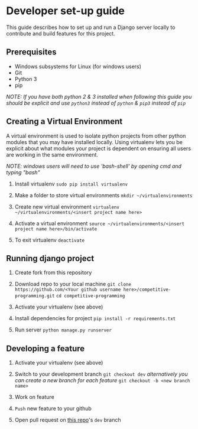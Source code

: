 # Developer set-up guide

This guide describes how to set up and run a Django server locally to contribute and build features for this project.


## Prerequisites
- Windows subsystems for Linux (for windows users)
- Git
- Python 3
- pip

_NOTE: If you have both python 2 & 3 installed when following this guide you should be explicit and use `python3` instead of `python` & `pip3` instead of `pip`_



## Creating a Virtual Environment

   A virtual environment is used to isolate python projects from other python modules that you may have installed locally. 
   Using virtualenv lets you be explicit about what modules your project is dependent on ensuring all users are working in the same environment.

_NOTE: windows users will need to use 'bash-shell' by opening cmd and typing "bash"_   
1. Install virtualenv
`sudo pip install virtualenv`

2. Make a folder to store virtual environments
`mkdir ~/virtualenvironments`

3. Create new virtual environment
`virtualenv ~/virtualenvironments/<insert project name here>`

4. Activate a virtual environment
`source ~/virtualenvironments/<insert project name here>/bin/activate`

5. To exit virtualenv
`deactivate`


## Running django project

1. Create fork from this repository

2. Download repo to your local machine
`git clone https://github.com/<Your github username here>/competitive-programming.git`
`cd competitive-programming`

3. Activate your virtualenv (see above)

4. Install dependencies for project
`pip install -r requirements.txt`

5. Run server
`python manage.py runserver`


## Developing a feature 

1. Activate your virtualenv (see above)

2. Switch to your development branch 
`git checkout dev`
_alternatively you can create a new branch for each feature_
`git checkout -b <new branch name>`

3. Work on feature

4. `Push` new feature to your github

5. Open pull request on [this repo](https://github.com/johnpaulkiser/competitive-programming)'s `dev` branch

